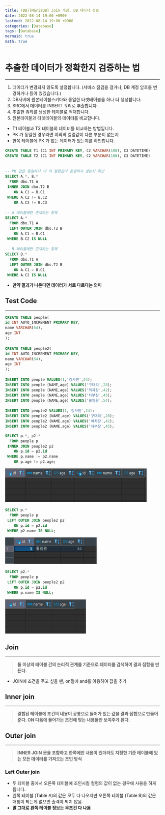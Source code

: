 ```yaml
---
title: (DB)[MariaDB] Join 개념, DB 데이터 검증
date: 2022-08-14 19:00 +0900
lastmod: 2022-08-14 19:00 +0900
categories: [Database]
tags: [Database]
mermaid: true
math: true
---
```


# 추출한 데이터가 정확한지 검증하는 법

---

1. 데이터가 변경되지 않도록 설정합니다. (서비스 점검을 걸거나, DB 계정 암호를 변경하거나 등이 있겠습니다.)
2. DB서버에 원본테이블스키마와 동일한 타겟테이블을 하나 더 생성합니다.
3. SRC에서 데이터를 INSERT 쿼리로 추출합니다.
4. 추출한 쿼리를 생성한 테이블로 적재합니다.
5. 원본테이블과 타겟테이블의 데이터를 비교합니다.

- T1 테이블과 T2 테이블의 데이터를 비교하는 방법입니다.
- PK 가 동일한 경우라면 이외의 컬럼값이 다른 부분이 없는지
- 한쪽 테이블에 PK 가 없는 데이터가 있는지를 확인합니다.

```sql
CREATE TABLE T1 (C1 INT PRIMARY KEY, C2 VARCHAR(100), C3 DATETIME)
CREATE TABLE T2 (C1 INT PRIMARY KEY, C2 VARCHAR(100), C3 DATETIME)
 
 
-- PK 값은 동일하나 이 외 컬럼값이 동일하지 않는지 확인
SELECT A.*, B.*
  FROM dbo.T1 A
 INNER JOIN dbo.T2 B
    ON A.C1 = B.C1
 WHERE A.C2 != B.C2
    OR A.C3 != B.C3
 
-- A 테이블에만 존재하는 항목
SELECT A.*
  FROM dbo.T1 A
  LEFT OUTER JOIN dbo.T2 B
    ON A.C1 = B.C1
 WHERE B.C2 IS NULL

-- B 테이블에만 존재하는 항목
SELECT B.*
  FROM dbo.T1 A
  LEFT OUTER JOIN dbo.T2 B
    ON A.C1 = B.C1
 WHERE A.C2 IS NULL
```

- **만약 결과가 나온다면 데이터가 서로 다르다는 의미**


## Test Code 

---

```sql
CREATE TABLE people(
id INT AUTO_INCREMENT PRIMARY KEY,
name VARCHAR(64),
age INT
);

CREATE TABLE people2(
id INT AUTO_INCREMENT PRIMARY KEY,
name VARCHAR(64),
age INT
);

INSERT INTO people VALUES(1,'김사원',24);
INSERT INTO people (NAME,age) VALUES('구대리',28);
INSERT INTO people (NAME,age) VALUES('허차장',42);
INSERT INTO people (NAME,age) VALUES('차부장',45);
INSERT INTO people (NAME,age) VALUES('홍임원',54);

INSERT INTO people2 VALUES(1,'김사원',24);
INSERT INTO people2 (NAME,age) VALUES('구대리',28);
INSERT INTO people2 (NAME,age) VALUES('허차장',42);
INSERT INTO people2 (NAME,age) VALUES('차부장',45);
```

```sql
SELECT p.*, p2.*
  FROM people p
 INNER JOIN people2 p2
    ON p.id = p2.id
 WHERE p.name != p2.name
    OR p.age != p2.age;
```

![Untitled](/assets/img/2022-08-14-infra220814/Untitled.png)

```sql
SELECT p.*
  FROM people p
 LEFT OUTER JOIN people2 p2
    ON p.id = p2.id
 WHERE p2.name IS NULL;
```

![Untitled](/assets/img/2022-08-14-infra220814/Untitled%201.png)

```sql
SELECT p2.*
  FROM people p
 LEFT OUTER JOIN people2 p2
    ON p.id = p2.id
 WHERE p.name IS NULL;
```

![Untitled](/assets/img/2022-08-14-infra220814/Untitled%202.png)

## Join

---

> **둘 이상의 테이블 간의 논리적 관계를 기준으로 데이터를 검색하여 결과 집합을 만든다.**
> 

- JOIN에 조건을 주고 싶을 땐, on절에 and를 이용하여 값을 추가

## Inner join

---

> **결합된 테이블에 조건의 내용이 공통으로 들어가 있는 값을 결과 집합으로 만들어준다. ON 다음에 들어가는 조건에 맞는 내용들만 보여주게 된다.**
> 

## Outer join

---

> **INNER JOIN 문을 포함하고 한쪽에만 내용이 있더라도 지정한 기준 테이블에 있는 모든 데이터를 가져오는 조인 방식**
> 

### Left Outer join
- 두 테이블 중에서 오른쪽 테이블에 조인시킬 컬럼의 값이 없는 경우에 사용을 하게 됩니다.
- 왼쪽 테이블 (Table A)의 값은 모두 다 나오지만 오른쪽 테이블 (Table B)의 값은 매칭이 되는게 없으면 출력이 되지 않음.
- **말 그대로 왼쪽 테이블 정보는 무조건 다 나옴**